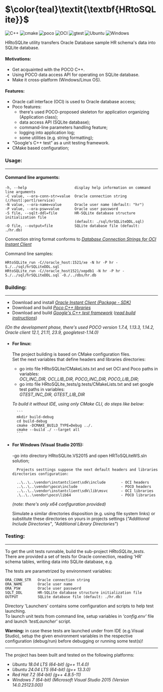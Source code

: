 # $\color{teal}\textit{\textbf{HRtoSQLite}}$

![C++](https://img.shields.io/badge/C++-17-purple?logo=C++)
![cmake](https://img.shields.io/badge/cmake-3.31.3-brightgreen)
![poco](https://img.shields.io/badge/Poco-1.14.2-blue?logo=Poco)
![OCI](https://img.shields.io/badge/OCI-23.9-red?logo=Oracle)
![gtest](https://img.shields.io/badge/GTest-1.14.0-blueviolet)
![Ubuntu](https://img.shields.io/badge/Ubuntu-18.04+-red?logo=Ubuntu)
![Windows](https://img.shields.io/badge/Windows-7+-blue?logo=Windows)


HRtoSQLite utility transfers Oracle Database sample HR schema's data into SQLite database.


#### Motivations:

- Get acquainted with the POCO C++. 
- Using POCO data access API for operating on SQLite database.
- Make it cross-platform (Windows/Linux OS).
 
 
#### Features:
 
 - Oracle call interface (OCI) is used to Oracle database access;
 - Poco features:
    - there's used POCO-proposed skeleton for application organizing (Application class); 
    - data access API (SQLite database);
    - command-line parameters handling feature;
    - logging into application log;
    - some utilities (e.g. string formatting);
 - "Google's C++ test" as a unit testing framework.
 - CMake based configuration;


### Usage:
-------------------------------------------------------------------------

#### Command line arguments:

```
-h, --help                      display help information on command line arguments  
-C value, --ora-conn-str=value  Oracle connection string   (//host[:port]/service)  
-N value, --ora-name=value      Oracle user name (default: "hr")  
-P value, --ora-psw=value       Oracle user password  
-S file, --sqlt-ddl=file        HR-SQLite database structure initialization file  
                                (default: ./sql/hrSQLiteDDL.sql)  
-O file, --output=file          SQLite database file (default: ./hr.db)  
```

Connection string format conforms to  [*Database Connection Strings for OCI Instant Client*](http://docs.oracle.com/database/121/LNOCI/oci01int.htm#LNOCI16167)

Command line samples:

```
HRtoSQLite_run -C//oracle_host:1521/xe -N hr -P hr -S./../sql/hrSQLiteDDL.sql
HRtoSQLite_run -C//oracle_host1521/xepdb1 -N hr -P hr -S./../sql/hrSQLiteDDL.sql -O./../dbs/hr.db
```

### Building:
-------------------------------------------------------------------------

- Download and install [*Oracle Instant Client (Package - SDK)*](http://www.oracle.com/technetwork/database/features/instant-client/index-097480.html)
- Download and build [*Poco C++ libraries*](https://pocoproject.org/download/)
- Download and build [*Google's C++ test framework*](https://github.com/google/googletest) ([*read build instructions*](https://github.com/google/googletest/blob/master/googletest/README.md)) 

 *(On the development phase, there's used POCO version 1.7.4, 1.13.3, 1.14.2, 
 Oracle client 12.1, 21.11, 23.9, googletest-1.14.0)*

- #### For linux:

    The project building is based on CMake configuration files.   
    Set the next variables that define headers and libraries directories:  
    
    - go into file HRtoSQLite/CMakeLists.txt and set OCI and Poco paths in variables:  
      *OCI_INC_DIR, OCI_LIB_DIR, POCO_INC_DIR, POCO_LIB_DIR*;
    - go into file HRtoSQLite_tests/g.tests/CMakeLists.txt and set google test paths in variables:   
      *GTEST_INC_DIR, GTEST_LIB_DIR*

       
    *To build it without IDE, using only CMake CLI, do steps like below:*  

        ```
        mkdir build-debug
        cd build-debug
        cmake -DCMAKE_BUILD_TYPE=Debug ../.
        cmake --build ./ --target all
        ```

- #### For Windows (Visual Studio 2015):

    -go into directory HRtoSQLite.VS2015 and open HRToSQLiteWS.sln solution;

        Projects sesttings suppose the next default headers and libraries directories configuration:   

        ..\..\..\vendor\instantclient\sdk\include       - OCI headers
        ..\..\..\vendor\poco\include                    - POCO headers
        ..\..\..\vendor\instantclient\sdk\lib\msvc      - OCI libraries
        .\..\..\vendor\poco\lib64                       - POCO libraries

    *(note: there's only x64 configuration provided)*

    Simulate a similar directories disposition (e.g. using file system links) or substitute these
    directories on yours in projects settings (*"Additional Include Directories"*, *"Additional Library Directories"*)


### Testing:
-------------------------------------------------------------------------

To get the unit tests runnable, build the sub-project *HRtoSQLite_tests*.  
There are provided a set of tests for Oracle connection, reading 'HR' schema tables, writing data into SQLite database, e.g.

The tests are parametrized by environment variables:

```
ORA_CONN_STR   Oracle connection string
ORA_NAME       Oracle user name
ORA_PSW        Oracle user password 
SQLT_DDL       HR-SQLite database structure initialization file
OUTPUT         SQLite database file (default: ./hr.db)
```

Directory 'Launchers' contains some configuration and scripts to help test launching.  
To launch unit tests from command line, setup variables in *'config.env'* file and launch *'testLauncher'* script.

**Warning:** in case these tests are launched under from IDE (e.g.Visual Studio), setup the given environment variables in the respective configuration (debug/run) before debugging or 
running some test(s)!  


-------------------------------------------------------------------------
The project has been built and tested on the following platforms:
- *Ubuntu 18.04 LTS (64-bit) (g++ 11.4.0)*
- *Ubuntu 24.04 LTS (64-bit) (g++ 13.3.0)*
- *Red Hat 7.2 (64-bit) (g++ 4.8.5-11)*
- *Windows 7 (64-bit) (Microsoft Visual Studio 2015 (Version 14.0.25123.00))* 
